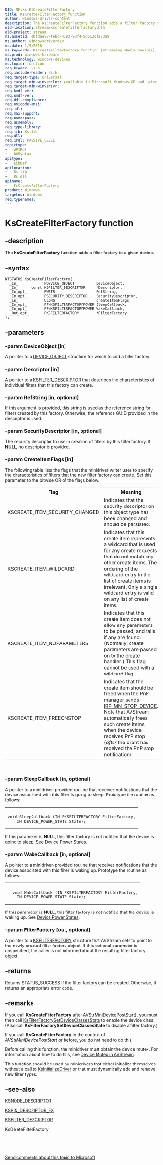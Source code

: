 ```yaml
---
UID: NF:ks.KsCreateFilterFactory
title: KsCreateFilterFactory function
author: windows-driver-content
description: The KsCreateFilterFactory function adds a filter factory to a given device.
old-location: stream\kscreatefilterfactory.htm
old-project: stream
ms.assetid: ebfdae87-febc-4383-93f4-5d613df273a9
ms.author: windowsdriverdev
ms.date: 1/9/2018
ms.keywords: KsCreateFilterFactory function [Streaming Media Devices], KsCreateFilterFactory, avfunc_0867c824-52e2-475a-9f36-05e6fba4cdd9.xml, ks/KsCreateFilterFactory, stream.kscreatefilterfactory
ms.prod: windows-hardware
ms.technology: windows-devices
ms.topic: function
req.header: ks.h
req.include-header: Ks.h
req.target-type: Universal
req.target-min-winverclnt: Available in Microsoft Windows XP and later operating systems and DirectX 8.0 and later DirectX versions.
req.target-min-winversvr: 
req.kmdf-ver: 
req.umdf-ver: 
req.ddi-compliance: 
req.unicode-ansi: 
req.idl: 
req.max-support: 
req.namespace: 
req.assembly: 
req.type-library: 
req.lib: Ks.lib
req.dll: 
req.irql: PASSIVE_LEVEL
topictype:
-	APIRef
-	kbSyntax
apitype:
-	LibDef
apilocation:
-	Ks.lib
-	Ks.dll
apiname:
-	KsCreateFilterFactory
product: Windows
targetos: Windows
req.typenames: 
---
```


# KsCreateFilterFactory function


## -description


The<b> KsCreateFilterFactory</b> function adds a filter factory to a given device.


## -syntax


````
NTSTATUS KsCreateFilterFactory(
  _In_            PDEVICE_OBJECT          DeviceObject,
  _In_      const KSFILTER_DESCRIPTOR     *Descriptor,
  _In_opt_        PWSTR                   RefString,
  _In_opt_        PSECURITY_DESCRIPTOR    SecurityDescriptor,
  _In_            ULONG                   CreateItemFlags,
  _In_opt_        PFNKSFILTERFACTORYPOWER SleepCallback,
  _In_opt_        PFNKSFILTERFACTORYPOWER WakeCallback,
  _Out_opt_       PKSFILTERFACTORY        *FilterFactory
);
````


## -parameters




### -param DeviceObject [in]

A pointer to a <a href="..\wdm\ns-wdm-_device_object.md">DEVICE_OBJECT</a> structure for which to add a filter factory. 


### -param Descriptor [in]

A pointer to a <a href="..\ks\ns-ks-_ksfilter_descriptor.md">KSFILTER_DESCRIPTOR</a> that describes the characteristics of individual filters that this factory can create.


### -param RefString [in, optional]

If this argument is provided, this string is used as the reference string for filters created by this factory. Otherwise, the reference GUID provided in the descriptor is used.


### -param SecurityDescriptor [in, optional]

The security descriptor to use in creation of filters by this filter factory. If <b>NULL</b>, no descriptor is provided.


### -param CreateItemFlags [in]

The following table lists the flags that the minidriver writer uses to specify the characteristics of filters that the new filter factory can create. Set this parameter to the bitwise OR of the flags below.

<table>
<tr>
<th>Flag</th>
<th>Meaning</th>
</tr>
<tr>
<td>
KSCREATE_ITEM_SECURITY_CHANGED

</td>
<td>
Indicates that the security descriptor on this object type has been changed and should be persisted.

</td>
</tr>
<tr>
<td>
KSCREATE_ITEM_WILDCARD

</td>
<td>
Indicates that this create item represents a wildcard that is used for any create requests that do not match any other create items. The ordering of the wildcard entry in the list of create items is irrelevant. Only a single wildcard entry is valid on any list of create items.

</td>
</tr>
<tr>
<td>
KSCREATE_ITEM_NOPARAMETERS

</td>
<td>
Indicates that this create item does not allow any parameters to be passed, and fails if any are found. (Normally, create parameters are passed on to the create handler.) This flag cannot be used with a wildcard flag.

</td>
</tr>
<tr>
<td>
KSCREATE_ITEM_FREEONSTOP

</td>
<td>
Indicates that the create item should be freed when the PnP manager sends <a href="https://msdn.microsoft.com/library/windows/hardware/ff551755">IRP_MN_STOP_DEVICE</a>. Note that AVStream automatically frees such create items when the device receives PnP stop (<i>after</i> the client has received the PnP stop notification).

</td>
</tr>
</table>
 


### -param SleepCallback [in, optional]

A pointer to a minidriver-provided routine that receives notifications that the device associated with this filter is going to sleep. Prototype the routine as follows:

<div class="code"><span codelanguage=""><table>
<tr>
<th></th>
</tr>
<tr>
<td>
<pre>void SleepCallback (IN PKSFILTERFACTORY FilterFactory,
    IN DEVICE_POWER_STATE State);</pre>
</td>
</tr>
</table></span></div>
If this parameter is <b>NULL</b>, this filter factory is not notified that the device is going to sleep. See <a href="https://msdn.microsoft.com/library/windows/hardware/ff543162">Device Power States</a>.


### -param WakeCallback [in, optional]

A pointer to a minidriver-provided routine that receives notifications that the device associated with this filter is waking up. Prototype the routine as follows:

<div class="code"><span codelanguage=""><table>
<tr>
<th></th>
</tr>
<tr>
<td>
<pre>  void WakeCallback (IN PKSFILTERFACTORY FilterFactory,
    IN DEVICE_POWER_STATE State);</pre>
</td>
</tr>
</table></span></div>
If this parameter is <b>NULL</b>, this filter factory is not notified that the device is waking up. See <a href="https://msdn.microsoft.com/library/windows/hardware/ff543162">Device Power States</a>. 


### -param FilterFactory [out, optional]

A pointer to a <a href="..\ks\ns-ks-_ksfilterfactory.md">KSFILTERFACTORY</a> structure that AVStream sets to point to the newly created filter factory object. If this optional parameter is unspecified, the caller is not informed about the resulting filter factory object.


## -returns



Returns STATUS_SUCCESS if the filter factory can be created. Otherwise, it returns an appropriate error code.




## -remarks



If you call <b>KsCreateFilterFactory</b> after <a href="..\ks\nc-ks-pfnksdevice.md">AVStrMiniDevicePostStart</a>), you must then call <a href="..\ks\nf-ks-ksfilterfactorysetdeviceclassesstate.md">KsFilterFactorySetDeviceClassesState</a> to enable the device class. (Also call <b>KsFilterFactorySetDeviceClassesState</b> to disable a filter factory.)

If you call <b>KsCreateFilterFactory</b> in the context of <i>AVStrMiniDevicePostStart</i> or before, you do not need to do this.

Before calling this function, the minidriver must obtain the device mutex. For information about how to do this, see <a href="https://msdn.microsoft.com/cec2a040-59d6-44ef-aef1-04f434811d60">Device Mutex in AVStream</a>.

This function should be used by minidrivers that either initialize themselves without a call to <a href="..\ks\nf-ks-ksinitializedriver.md">KsInitializeDriver</a> or that must dynamically add and remove new filter types. 




## -see-also

<a href="..\ks\ns-ks-_ksnode_descriptor.md">KSNODE_DESCRIPTOR</a>



<a href="..\ks\ns-ks-_kspin_descriptor_ex.md">KSPIN_DESCRIPTOR_EX</a>



<a href="..\ks\ns-ks-_ksfilter_descriptor.md">KSFILTER_DESCRIPTOR</a>



<a href="..\ks\nf-ks-ksdeletefilterfactory.md">KsDeleteFilterFactory</a>



 

 

<a href="mailto:wsddocfb@microsoft.com?subject=Documentation%20feedback [stream\stream]:%20KsCreateFilterFactory function%20 RELEASE:%20(1/9/2018)&amp;body=%0A%0APRIVACY STATEMENT%0A%0AWe use your feedback to improve the documentation. We don't use your email address for any other purpose, and we'll remove your email address from our system after the issue that you're reporting is fixed. While we're working to fix this issue, we might send you an email message to ask for more info. Later, we might also send you an email message to let you know that we've addressed your feedback.%0A%0AFor more info about Microsoft's privacy policy, see http://privacy.microsoft.com/en-us/default.aspx." title="Send comments about this topic to Microsoft">Send comments about this topic to Microsoft</a>

